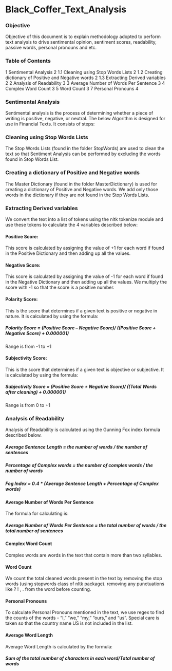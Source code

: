 # Black_Coffer_Text_Analysis

<h3>Objective</h3>
Objective of this document is to explain methodology adopted to perform text analysis to drive sentimental opinion, sentiment scores, readability, passive words, personal pronouns and etc.

<h3>Table of Contents</h3>
1	Sentimental Analysis	2
1.1	Cleaning using Stop Words Lists	2
1.2	Creating dictionary of Positive and Negative words	2
1.3	Extracting Derived variables	2
2	Analysis of Readability	3
3	Average Number of Words Per Sentence	3
4	Complex Word Count	3
5	Word Count	3
7	Personal Pronouns	4

<h3>Sentimental Analysis</h3>
Sentimental analysis is the process of determining whether a piece of writing is positive, negative, or neutral. The below Algorithm is designed for use in Financial Texts. It consists of steps:

<h3>Cleaning using Stop Words Lists</h3>
The Stop Words Lists (found in the folder StopWords) are used to clean the text so that Sentiment Analysis can be performed by excluding the words found in Stop Words List. 

<h3>Creating a dictionary of Positive and Negative words</h3>
The Master Dictionary (found in the folder MasterDictionary) is used for creating a dictionary of Positive and Negative words. We add only those words in the dictionary if they are not found in the Stop Words Lists. 

<h3>Extracting Derived variables</h3>
We convert the text into a list of tokens using the nltk tokenize module and use these tokens to calculate the 4 variables described below:

<h4>Positive Score:</h4> 
This score is calculated by assigning the value of +1 for each word if found in the Positive Dictionary and then adding up all the values.

<h4>Negative Score:</h4>
This score is calculated by assigning the value of -1 for each word if found in the Negative Dictionary and then adding up all the values. We multiply the score with -1 so that the score is a positive number.

<h4>Polarity Score: </h4>
This is the score that determines if a given text is positive or negative in nature. It is calculated by using the formula: 
<h5>Polarity Score = (Positive Score – Negative Score)/ ((Positive Score + Negative Score) + 0.000001)</h5>
Range is from -1 to +1

<h4>Subjectivity Score: </h4>
This is the score that determines if a given text is objective or subjective. It is calculated by using the formula: 
<h5>Subjectivity Score = (Positive Score + Negative Score)/ ((Total Words after cleaning) + 0.000001)</h5>
Range is from 0 to +1

<h3>Analysis of Readability</h3>
Analysis of Readability is calculated using the Gunning Fox index formula described below.
<h5>Average Sentence Length = the number of words / the number of sentences</h5>
<h5>Percentage of Complex words = the number of complex words / the number of words</h5> 
<h5>Fog Index = 0.4 * (Average Sentence Length + Percentage of Complex words)</h5>

<h4>Average Number of Words Per Sentence</h4>
The formula for calculating is:
<h5>Average Number of Words Per Sentence = the total number of words / the total number of sentences</h5>

<h4>Complex Word Count</h4>
Complex words are words in the text that contain more than two syllables.

<h4>Word Count</h4>
We count the total cleaned words present in the text by 
removing the stop words (using stopwords class of nltk package).
removing any punctuations like ? ! , . from the word before counting.

<h4>Personal Pronouns</h4>
To calculate Personal Pronouns mentioned in the text, we use regex to find the counts of the words - “I,” “we,” “my,” “ours,” and “us”. Special care is taken so that the country name US is not included in the list.

<h4>Average Word Length</h4>
Average Word Length is calculated by the formula:
<h5>Sum of the total number of characters in each word/Total number of words</h5>

